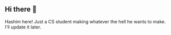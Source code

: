 ## Hi there 👋
Hashim here! Just a CS student making whatever the hell he wants to make.
I'll update it later.
